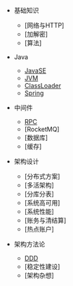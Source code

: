 * 基础知识
    * [网络与HTTP]
    * [加解密]
    * [算法]

* Java

    * [JavaSE](java/javase.md)
    * [JVM](java/jvm.md)
    * [ClassLoader](java/classloader.md)
    * [Spring](java/spring.md)

* 中间件

    * [RPC](middleware/rpc.md)
    * [RocketMQ]
    * [数据库]
    * [缓存]

* 架构设计

    * [分布式方案]
    * [多活架构]
    * [分库分表]
    * [系统高可用]
    * [系统性能]
    * [账务与清结算]
    * [热点账户]

* 架构方法论
    * [DDD](arch/arch_ddd.md)
    * [稳定性建设]
    * [架构杂想]
